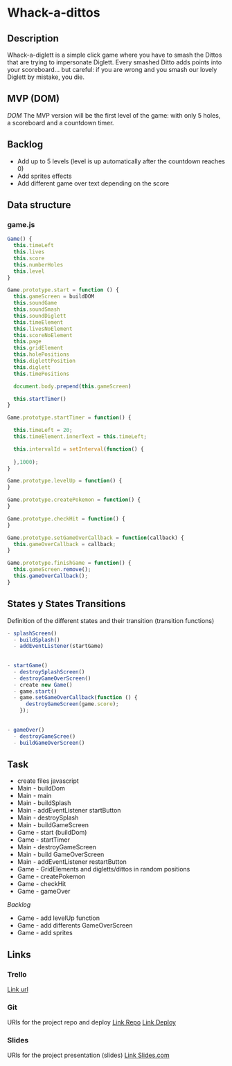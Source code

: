 # Whack-a-dittos

## Description
Whack-a-diglett is a simple click game where you have to smash the Dittos that are trying to impersonate Diglett. Every smashed Ditto adds points into your scoreboard… but careful: if you are wrong and you smash our lovely Diglett by mistake, you die.


## MVP (DOM)
*DOM*
The MVP version will be the first level of the game: with only 5 holes, a scoreboard and a countdown timer.


## Backlog
- Add up to 5 levels (level is up automatically after the countdown reaches 0)
- Add sprites effects
- Add different game over text depending on the score


## Data structure
### game.js
```javascript
Game() {
  this.timeLeft
  this.lives
  this.score 
  this.numberHoles
  this.level
}

Game.prototype.start = function () {
  this.gameScreen = buildDOM
  this.soundGame
  this.soundSmash
  this.soundDiglett
  this.timeElement
  this.livesNoElement
  this.scoreNoElement
  this.page
  this.gridElement
  this.holePositions
  this.diglettPosition
  this.diglett
  this.timePositions

  document.body.prepend(this.gameScreen)

  this.startTimer()
}

Game.prototype.startTimer = function() {

  this.timeLeft = 20;
  this.timeElement.innerText = this.timeLeft;

  this.intervalId = setInterval(function() { 
  
  },1000);
}

Game.prototype.levelUp = function() {
}

Game.prototype.createPokemon = function() {
}

Game.prototype.checkHit = function() {
}

Game.prototype.setGameOverCallback = function(callback) {
  this.gameOverCallback = callback;
}

Game.prototype.finishGame = function() {
  this.gameScreen.remove();
  this.gameOverCallback();
}

```

## States y States Transitions
Definition of the different states and their transition (transition functions)
```javascript
- splashScreen()
  - buildSplash()
  - addEventListener(startGame)
  
  
- startGame()
  - destroySplashScreen()
  - destroyGameOverScreen()
  - create new Game()
  - game.start()
  - game.setGameOverCallback(function () {
      destroyGameScreen(game.score);
    });
  
  
- gameOver()
  - destroyGameScree()
  - buildGameOverScreen()
```



## Task
- create files javascript
- Main - buildDom
- Main - main
- Main - buildSplash
- Main - addEventListener startButton
- Main - destroySplash
- Main - buildGameScreen
- Game - start (buildDom)
- Game - startTimer
- Main - destroyGameScreen
- Main - build GameOverScreen
- Main - addEventListener restartButton
- Game - GridElements and digletts/dittos in random positions 
- Game - createPokemon
- Game - checkHit
- Game - gameOver

*Backlog*
- Game - add levelUp function
- Game - add differents GameOverScreen
- Game - add sprites



## Links


### Trello
[Link url](https://trello.com)


### Git
URls for the project repo and deploy
[Link Repo](https://github.com/sllonch/whack-a-dittos)
[Link Deploy](https://sllonch.github.io/whack-a-dittos/)


### Slides
URls for the project presentation (slides)
[Link Slides.com](http://slides.com)